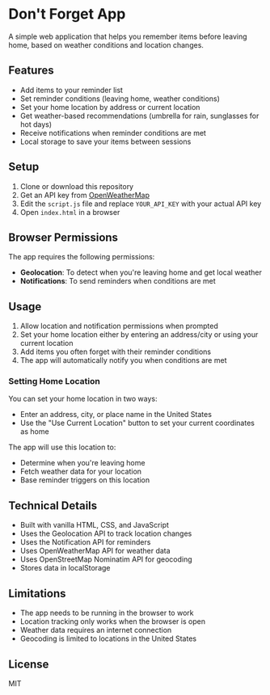 # Don't Forget App

A simple web application that helps you remember items before leaving home, based on weather conditions and location changes.

## Features

- Add items to your reminder list
- Set reminder conditions (leaving home, weather conditions)
- Set your home location by address or current location
- Get weather-based recommendations (umbrella for rain, sunglasses for hot days)
- Receive notifications when reminder conditions are met
- Local storage to save your items between sessions

## Setup

1. Clone or download this repository
2. Get an API key from [OpenWeatherMap](https://openweathermap.org/api)
3. Edit the `script.js` file and replace `YOUR_API_KEY` with your actual API key
4. Open `index.html` in a browser

## Browser Permissions

The app requires the following permissions:

- **Geolocation**: To detect when you're leaving home and get local weather
- **Notifications**: To send reminders when conditions are met

## Usage

1. Allow location and notification permissions when prompted
2. Set your home location either by entering an address/city or using your current location
3. Add items you often forget with their reminder conditions
4. The app will automatically notify you when conditions are met

### Setting Home Location

You can set your home location in two ways:
- Enter an address, city, or place name in the United States
- Use the "Use Current Location" button to set your current coordinates as home

The app will use this location to:
- Determine when you're leaving home
- Fetch weather data for your location
- Base reminder triggers on this location

## Technical Details

- Built with vanilla HTML, CSS, and JavaScript
- Uses the Geolocation API to track location changes
- Uses the Notification API for reminders
- Uses OpenWeatherMap API for weather data
- Uses OpenStreetMap Nominatim API for geocoding
- Stores data in localStorage

## Limitations

- The app needs to be running in the browser to work
- Location tracking only works when the browser is open
- Weather data requires an internet connection
- Geocoding is limited to locations in the United States

## License

MIT